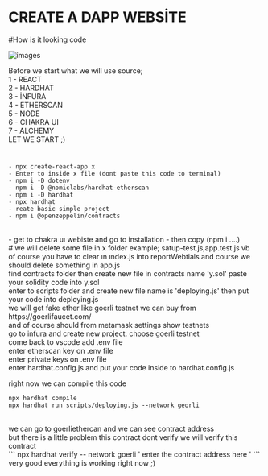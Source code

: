 # CREATE A DAPP WEBSİTE 

#How is it looking code 

![images](https://user-images.githubusercontent.com/64195458/207062889-edfed772-f528-4c75-977a-b6244a51c4dd.gif)


Before we start what we will use source;
<br>
1 - REACT 
<br>
2 - HARDHAT
<br>
3 - İNFURA
<br>
4 - ETHERSCAN
<br>
5 - NODE
<br>
6 - CHAKRA UI
<br>
7 - ALCHEMY
<br>
LET WE START ;)
#
```
- npx create-react-app x
- Enter to inside x file (dont paste this code to terminal)
- npm i -D dotenv
- npm i -D @nomiclabs/hardhat-etherscan
- npm i -D hardhat
- npx hardhat
- reate basic simple project
- npm i @openzeppelin/contracts
```

<br>
- get to chakra uı webiste and go to installation - then copy (npm i ....)
<br>
#
we will delete some file in x folder example; satup-test.js,app.test.js vb 
<br>
of course you have to clear ın ındex.js into reportWebtials and course we should delete something in app.js
<br>
find contracts folder then create new file in contracts name 'y.sol' paste your solidity code into y.sol
<br>
enter to scripts folder and create new file name is 'deploying.js' then put your code into deploying.js
<br>
we will get fake ether like goerli testnet we can buy from https://goerlifaucet.com/
<br>
and of course should from metamask settings show testnets 
<br>
go to infura and create new project. choose goerli testnet
<br>
come back to vscode add .env file 
<br>
enter etherscan key on .env file
<br>
enter private keys on .env file
<br>
enter hardhat.config.js and put your code inside to hardhat.config.js 
<br>

right now we can compile this code 
<br>
```
npx hardhat compile
npx hardhat run scripts/deploying.js --network georli 
```

<br>
we can go to goerliethercan and we can see contract address 
<br>
but there is a little problem  this contract dont verify we will verify this contract
<br>
```
npx hardhat verify -- network goerli ' enter the contract address here '
```
<br>
very good everything is working right now  ;)









